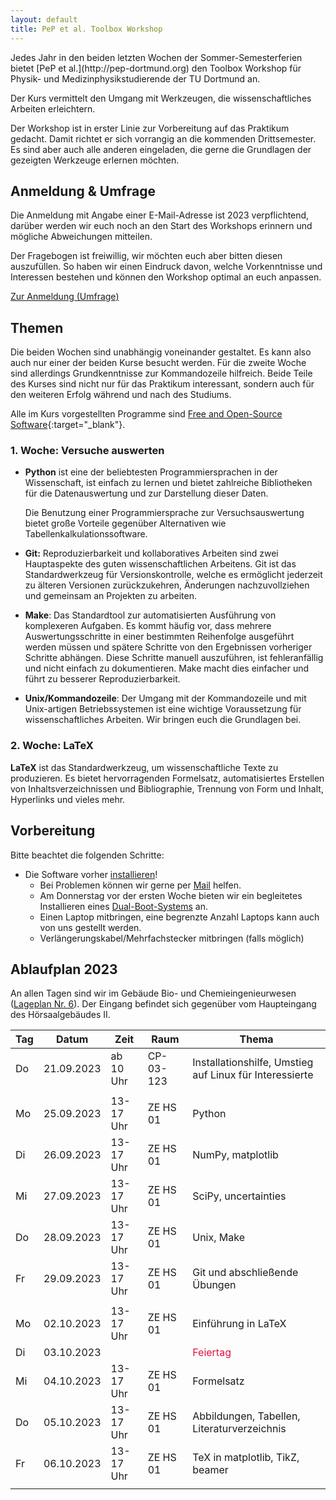 ```yaml
---
layout: default
title: PeP et al. Toolbox Workshop
---
```


<p class="lead" markdown="1">
Jedes Jahr in den beiden letzten Wochen der Sommer-Semesterferien bietet
[PeP et al.](http://pep-dortmund.org) den Toolbox Workshop für Physik-
und Medizinphysikstudierende der TU Dortmund an. </p>

Der Kurs vermittelt den Umgang mit Werkzeugen, die wissenschaftliches Arbeiten erleichtern.

Der Workshop ist in erster Linie zur Vorbereitung auf das Praktikum gedacht.
Damit richtet er sich vorrangig an die kommenden Drittsemester.
Es sind aber auch alle anderen eingeladen, die gerne die Grundlagen der gezeigten Werkzeuge erlernen möchten.


## Anmeldung & Umfrage

Die Anmeldung mit Angabe einer E-Mail-Adresse ist 2023 verpflichtend,
darüber werden wir euch noch an den Start des Workshops erinnern
und mögliche Abweichungen mitteilen.

Der Fragebogen ist freiwillig, wir möchten euch aber bitten diesen auszufüllen.
So haben wir einen Eindruck davon, welche Vorkenntnisse und Interessen bestehen
und können den Workshop optimal an euch anpassen.

<div class="text-center mb-3">
<a target="_blank" role="button" class="btn btn-primary" href="https://registration.pep-dortmund.org/events/16/registration/">Zur Anmeldung (Umfrage)</a>
</div>


## Themen

Die beiden Wochen sind unabhängig voneinander gestaltet.
Es kann also auch nur einer der beiden Kurse besucht werden.
Für die zweite Woche sind allerdings Grundkenntnisse zur Kommandozeile hilfreich.
Beide Teile des Kurses sind nicht nur für das Praktikum interessant,
sondern auch für den weiteren Erfolg während und nach des Studiums.

Alle im Kurs vorgestellten Programme sind [Free and Open-Source Software](https://en.wikipedia.org/wiki/Free_and_open-source_software){:target="_blank"}.


### 1. Woche: Versuche auswerten

* **Python** ist eine der beliebtesten Programmiersprachen in der Wissenschaft,
  ist einfach zu lernen und bietet zahlreiche Bibliotheken für die Datenauswertung
  und zur Darstellung dieser Daten.

  Die Benutzung einer Programmiersprache zur Versuchsauswertung bietet große Vorteile
  gegenüber Alternativen wie Tabellenkalkulationssoftware.

* **Git:** Reproduzierbarkeit und kollaboratives Arbeiten sind zwei Hauptaspekte
  des guten wissenschaftlichen Arbeitens.
  Git ist das Standardwerkzeug für Versionskontrolle,
  welche es ermöglicht jederzeit zu älteren Versionen zurückzukehren,
  Änderungen nachzuvollziehen und gemeinsam an Projekten zu arbeiten.

* **Make**: Das Standardtool zur automatisierten Ausführung von komplexeren Aufgaben.
  Es kommt häufig vor, dass mehrere Auswertungsschritte in einer bestimmten Reihenfolge
  ausgeführt werden müssen und spätere Schritte von den Ergebnissen vorheriger Schritte abhängen.
  Diese Schritte manuell auszuführen, ist fehleranfällig und nicht einfach zu dokumentieren.
  Make macht dies einfacher und führt zu besserer Reproduzierbarkeit.

* **Unix/Kommandozeile**: Der Umgang mit der Kommandozeile und mit Unix-artigen
  Betriebssystemen ist eine wichtige Voraussetzung für wissenschaftliches Arbeiten.
  Wir bringen euch die Grundlagen bei.


### 2. Woche: LaTeX

**LaTeX** ist das Standardwerkzeug, um wissenschaftliche Texte zu produzieren.
  Es bietet hervorragenden Formelsatz, automatisiertes Erstellen von Inhaltsverzeichnissen
  und Bibliographie, Trennung von Form und Inhalt, Hyperlinks und vieles mehr.


## Vorbereitung

Bitte beachtet die folgenden Schritte:

- Die Software vorher [installieren](/install)!
  - Bei Problemen können wir gerne per [Mail](problem.html) helfen.
  - Am Donnerstag vor der ersten Woche bieten wir ein begleitetes Installieren eines [Dual-Boot-Systems](/install/dualboot.html) an.
  - Einen Laptop mitbringen, eine begrenzte Anzahl Laptops kann auch von uns gestellt werden.
  - Verlängerungskabel/Mehrfachstecker mitbringen (falls möglich)


## Ablaufplan 2023

An allen Tagen sind wir im Gebäude Bio- und Chemieingenieurwesen ([Lageplan Nr. 6](https://www.tu-dortmund.de/storages/tu_website/Referat_1/News/2019/2019_10_Oktober/191010_TU_Lageplan_A4_WEB_2019.pdf)).
Der Eingang befindet sich gegenüber vom Haupteingang des Hörsaalgebäudes II.

<table class="table table-hover">
<thead>
  <tr>
  <th>Tag</th>
  <th>Datum</th>
  <th>Zeit</th>
  <th>Raum</th>
  <th>Thema</th>
  </tr>
</thead>
<tbody>
  <tr>
  <td>Do</td>
  <td>21.09.2023</td>
  <td>ab 10 Uhr</td>
  <td>CP-03-123</td>
  <td>Installationshilfe, Umstieg auf Linux für Interessierte
   </td>
  </tr>
  <tr>
  <td colspan="5"></td>
  </tr>
  <tr>
  <td>Mo</td>
  <td>25.09.2023</td>
  <td>13-17 Uhr</td>
  <td>ZE HS 01</td>
  <td>Python</td>
  </tr>
  <tr>
  <td>Di</td>
  <td>26.09.2023</td>
  <td>13-17 Uhr</td>
  <td>ZE HS 01</td>
  <td>NumPy, matplotlib</td>
  </tr>
  <tr>
  <td>Mi</td>
  <td>27.09.2023</td>
  <td>13-17 Uhr</td>
  <td>ZE HS 01</td>
  <td>SciPy, uncertainties</td>
  </tr>
  <tr>
  <td>Do</td>
  <td>28.09.2023</td>
  <td>13-17 Uhr</td>
  <td>ZE HS 01</td>
  <td>Unix, Make</td>
  </tr>
  <tr>
  <td>Fr</td>
  <td>29.09.2023</td>
  <td>13-17 Uhr</td>
  <td>ZE HS 01</td>
  <td>Git und abschließende Übungen</td>
  </tr>
  <tr>
  <td colspan="5"></td>
  </tr>
  <tr>
  <td>Mo</td>
  <td>02.10.2023</td>
  <td>13-17 Uhr</td>
  <td>ZE HS 01</td>
  <td>Einführung in LaTeX</td>
  </tr>
  <tr>
  <td>Di</td>
  <td>03.10.2023</td>
  <td></td>
  <td></td>
  <td><span style="color:crimson"> Feiertag </span></td>
  </tr>
  <tr>
  <td>Mi</td>
  <td>04.10.2023</td>
  <td>13-17 Uhr</td>
  <td>ZE HS 01</td>
  <td>Formelsatz</td>
  </tr>
  <tr>
  <td>Do</td>
  <td>05.10.2023</td>
  <td>13-17 Uhr</td>
  <td>ZE HS 01</td>
  <td>Abbildungen, Tabellen, Literaturverzeichnis</td>
  </tr>
  <tr>
  <td>Fr</td>
  <td>06.10.2023</td>
  <td>13-17 Uhr</td>
  <td>ZE HS 01</td>
  <td>TeX in matplotlib, TikZ, beamer</td>
  </tr>
  <tr>
  <td colspan="5"></td>
  </tr>

<!--
  <tr>
  <td>Fr</td>
  <td>30.09.2023</td>
  <td>13-17 Uhr</td>
  <td>ZE HS 01</td>
  <td>Ausführliche Übungen über alles</td>
  </tr>
-->
</tbody>
</table>
